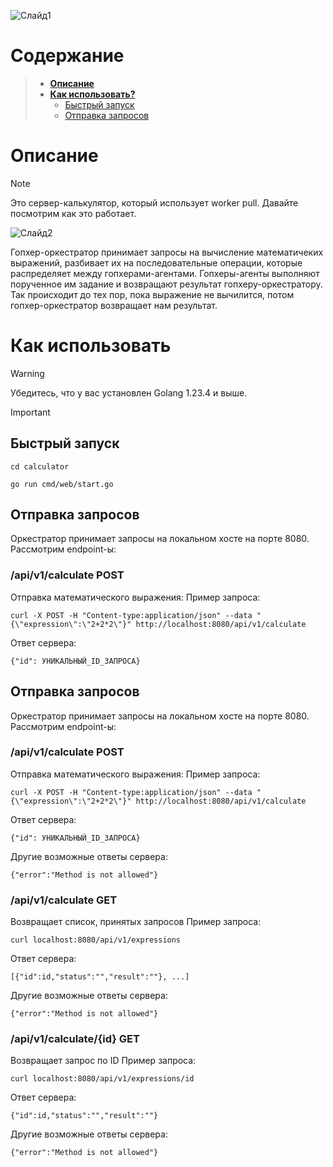 ![Слайд1](https://github.com/user-attachments/assets/a1250ba0-7909-42aa-8cdf-887946252dac)
# **Содержание**
>  - [**Описание**](#описание)
>  - [**Как использовать?**](#как-использовать)
>     - [Быстрый запуск](#быстрый-запуск)
>     - [Отправка запросов](#отправка-запросов)

# **Описание**
>[!NOTE]
>Это сервер-калькулятор, который использует worker pull. Давайте посмотрим как это работает.
>
>![Слайд2](https://github.com/user-attachments/assets/264eea11-d04c-4ce0-ab9a-c407b7a23b94)
>
>Гопхер-оркестратор принимает запросы на вычисление математичеких выражений, разбивает их на последовательные операции, которые распределяет между гопхерами-агентами. Гопхеры-агенты выполняют порученное им задание и возвращают результат гопхеру-оркестратору. Так происходит до тех пор, пока выражение не вычилится, потом гопхер-оркестратор возвращает нам результат.

# **Как использовать**
>[!WARNING]
>Убедитесь, что у вас установлен Golang 1.23.4 и выше.

>[!IMPORTANT]
>## **Быстрый запуск**
> ``` shell
> cd calculator
> ```
> ``` shell
> go run cmd/web/start.go
> ```
>## **Отправка запросов**
> Оркестратор принимает запросы на локальном хосте на порте 8080. Рассмотрим endpoint-ы:
>### /api/v1/calculate POST
> Отправка математического выражения:
> Пример запроса:
> ``` shell
> curl -X POST -H "Content-type:application/json" --data "{\"expression\":\"2+2*2\"}" http://localhost:8080/api/v1/calculate
> ```
> Ответ сервера:
> ```
> {"id": УНИКАЛЬНЫЙ_ID_ЗАПРОСА}
> ```
>## **Отправка запросов**
> Оркестратор принимает запросы на локальном хосте на порте 8080. Рассмотрим endpoint-ы:
>### /api/v1/calculate POST
> Отправка математического выражения:
> Пример запроса:
> ``` shell
> curl -X POST -H "Content-type:application/json" --data "{\"expression\":\"2+2*2\"}" http://localhost:8080/api/v1/calculate
> ```
> Ответ сервера:
> ```
> {"id": УНИКАЛЬНЫЙ_ID_ЗАПРОСА}
> ```
> Другие возможные ответы сервера:
> ```
> {"error":"Method is not allowed"}
> ```
>### /api/v1/calculate GET
> Возвращает список, принятых запросов
> Пример запроса:
> ``` shell
> curl localhost:8080/api/v1/expressions
> ```
> Ответ сервера:
> ```
> [{"id":id,"status":"","result":""}, ...]
> ```
> Другие возможные ответы сервера:
> ```
> {"error":"Method is not allowed"}
> ```
>### /api/v1/calculate/{id} GET
> Возвращает запрос по ID
> Пример запроса:
> ``` shell
> curl localhost:8080/api/v1/expressions/id
> ```
> Ответ сервера:
> ```
> {"id":id,"status":"","result":""}
> ```
> Другие возможные ответы сервера:
> ```
> {"error":"Method is not allowed"}
> ```
